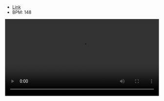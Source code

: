 - [Link](https://osu.ppy.sh/beatmapsets/1889729#osu/3907767)
- BPM: 148





<video width="100%" height="auto" controls autoplay loop src="https://arweave.net/JzgvfP7BhX78zm2u46BpkwbnTD1WrLFgF_bRuXFxY_M" type="video/mp4"></video>